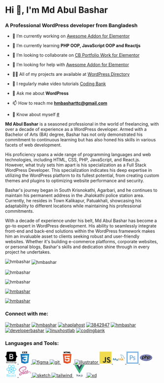 <h1>Hi 👋, I'm Md Abul Bashar</h1>
<h3>A Professional WordPress developer from Bangladesh</h3>


- 🔭 I’m currently working on [Awesome Addon for Elementor](https://github.com/hmbashar/Awesome-Addon-for-Elementor)

- 🌱 I’m currently learning **PHP OOP, JavaScript OOP and Reactjs**

- 👯 I’m looking to collaborate on [CB Portfolio Work for Elementor](https://github.com/hmbashar/cb-portfolio-work-for-elementor)

- 🤝 I’m looking for help with [Awesome Addon for Elementor](https://github.com/hmbashar/Awesome-Addon-for-Elementor)

- 👨‍💻 All of my projects are available at [WordPress Directory](https://profiles.wordpress.org/hmbashar/#content-plugins)

- 📝 I regularly make video tutorials [Coding Bank](https://www.youtube.com/codingbank)

- 💬 Ask me about **WordPress**

- 📫 How to reach me **hmbasharttc@gmail.com**

- 📄 Know about myself [#](#)

<p><strong>Md Abul Bashar</strong> is a seasoned professional in the world of freelancing, with over a decade of experience as a WordPress developer. Armed with a Bachelor of Arts (BA) degree, Bashar has not only demonstrated his commitment to continuous learning but has also honed his skills in various facets of web development.</p>

<p>His proficiency spans a wide range of programming languages and web technologies, including HTML, CSS, PHP, JavaScript, and React.js. However, what truly sets him apart is his specialization as a Full Stack WordPress Developer. This specialization indicates his deep expertise in utilizing the WordPress platform to its fullest potential, from creating custom themes and plugins to optimizing website performance and security.</p>

<p>Bashar's journey began in South Krisnokathi, Agarbari, and he continues to maintain his permanent address in the Jhalokathi police station area. Currently, he resides in Town Kalikapur, Patuakhali, showcasing his adaptability to different locations while maintaining his professional commitments.</p>

<p>With a decade of experience under his belt, Md Abul Bashar has become a go-to expert in WordPress development. His ability to seamlessly integrate front-end and back-end solutions within the WordPress framework makes him an invaluable asset to clients seeking robust and user-friendly websites. Whether it's building e-commerce platforms, corporate websites, or personal blogs, Bashar's skills and dedication shine through in every project he undertakes.</p>

<p><img align="left" src="https://github-readme-stats.vercel.app/api/top-langs?username=hmbashar&show_icons=true&locale=en&layout=compact" alt="hmbashar" /></p>

<p>&nbsp;<img align="center" src="https://github-readme-stats.vercel.app/api?username=hmbashar&show_icons=true&locale=en" alt="hmbashar" /></p>

<p><img align="center" src="https://github-readme-streak-stats.herokuapp.com/?user=hmbashar&" alt="hmbashar" /></p>


<p align="left"> <img src="https://komarev.com/ghpvc/?username=hmbashar&label=Profile%20views&color=0e75b6&style=flat" alt="hmbashar" /> </p>

<p align="left"> <a href="https://github.com/ryo-ma/github-profile-trophy"><img src="https://github-profile-trophy.vercel.app/?username=hmbashar" alt="hmbashar" /></a> </p>

<p align="left"> <a href="https://twitter.com/hmbashar" target="blank"><img src="https://img.shields.io/twitter/follow/hmbashar?logo=twitter&style=for-the-badge" alt="hmbashar" /></a> </p>



<h3 align="left">Connect with me:</h3>
<p align="left">
<a href="https://codepen.io/hmbashar" target="blank"><img align="center" src="https://raw.githubusercontent.com/rahuldkjain/github-profile-readme-generator/master/src/images/icons/Social/codepen.svg" alt="hmbashar" height="30" width="40" /></a>
<a href="https://twitter.com/hmbashar" target="blank"><img align="center" src="https://raw.githubusercontent.com/rahuldkjain/github-profile-readme-generator/master/src/images/icons/Social/twitter.svg" alt="hmbashar" height="30" width="40" /></a>
<a href="https://linkedin.com/in/shaplahost" target="blank"><img align="center" src="https://raw.githubusercontent.com/rahuldkjain/github-profile-readme-generator/master/src/images/icons/Social/linked-in-alt.svg" alt="shaplahost" height="30" width="40" /></a>
<a href="https://stackoverflow.com/users/3842947" target="blank"><img align="center" src="https://raw.githubusercontent.com/rahuldkjain/github-profile-readme-generator/master/src/images/icons/Social/stack-overflow.svg" alt="3842947" height="30" width="40" /></a>
<a href="https://fb.com/hmbashar" target="blank"><img align="center" src="https://raw.githubusercontent.com/rahuldkjain/github-profile-readme-generator/master/src/images/icons/Social/facebook.svg" alt="hmbashar" height="30" width="40" /></a>
<a href="https://instagram.com/developerbashar" target="blank"><img align="center" src="https://raw.githubusercontent.com/rahuldkjain/github-profile-readme-generator/master/src/images/icons/Social/instagram.svg" alt="developerbashar" height="30" width="40" /></a>
<a href="https://www.behance.net/linuxhostlab" target="blank"><img align="center" src="https://raw.githubusercontent.com/rahuldkjain/github-profile-readme-generator/master/src/images/icons/Social/behance.svg" alt="linuxhostlab" height="30" width="40" /></a>
<a href="https://www.youtube.com/c/codingbank" target="blank"><img align="center" src="https://raw.githubusercontent.com/rahuldkjain/github-profile-readme-generator/master/src/images/icons/Social/youtube.svg" alt="codingbank" height="30" width="40" /></a>
</p>

<h3 align="left">Languages and Tools:</h3>
<p align="left"> <a href="https://getbootstrap.com" target="_blank" rel="noreferrer"> <img src="https://raw.githubusercontent.com/devicons/devicon/master/icons/bootstrap/bootstrap-plain-wordmark.svg" alt="bootstrap" width="40" height="40"/> </a> <a href="https://www.w3schools.com/css/" target="_blank" rel="noreferrer"> <img src="https://raw.githubusercontent.com/devicons/devicon/master/icons/css3/css3-original-wordmark.svg" alt="css3" width="40" height="40"/> </a> <a href="https://www.figma.com/" target="_blank" rel="noreferrer"> <img src="https://www.vectorlogo.zone/logos/figma/figma-icon.svg" alt="figma" width="40" height="40"/> </a> <a href="https://git-scm.com/" target="_blank" rel="noreferrer"> <img src="https://www.vectorlogo.zone/logos/git-scm/git-scm-icon.svg" alt="git" width="40" height="40"/> </a> <a href="https://www.w3.org/html/" target="_blank" rel="noreferrer"> <img src="https://raw.githubusercontent.com/devicons/devicon/master/icons/html5/html5-original-wordmark.svg" alt="html5" width="40" height="40"/> </a> <a href="https://www.adobe.com/in/products/illustrator.html" target="_blank" rel="noreferrer"> <img src="https://www.vectorlogo.zone/logos/adobe_illustrator/adobe_illustrator-icon.svg" alt="illustrator" width="40" height="40"/> </a> <a href="https://developer.mozilla.org/en-US/docs/Web/JavaScript" target="_blank" rel="noreferrer"> <img src="https://raw.githubusercontent.com/devicons/devicon/master/icons/javascript/javascript-original.svg" alt="javascript" width="40" height="40"/> </a> <a href="https://www.mysql.com/" target="_blank" rel="noreferrer"> <img src="https://raw.githubusercontent.com/devicons/devicon/master/icons/mysql/mysql-original-wordmark.svg" alt="mysql" width="40" height="40"/> </a> <a href="https://www.photoshop.com/en" target="_blank" rel="noreferrer"> <img src="https://raw.githubusercontent.com/devicons/devicon/master/icons/photoshop/photoshop-line.svg" alt="photoshop" width="40" height="40"/> </a> <a href="https://www.php.net" target="_blank" rel="noreferrer"> <img src="https://raw.githubusercontent.com/devicons/devicon/master/icons/php/php-original.svg" alt="php" width="40" height="40"/> </a> <a href="https://reactjs.org/" target="_blank" rel="noreferrer"> <img src="https://raw.githubusercontent.com/devicons/devicon/master/icons/react/react-original-wordmark.svg" alt="react" width="40" height="40"/> </a> <a href="https://sass-lang.com" target="_blank" rel="noreferrer"> <img src="https://raw.githubusercontent.com/devicons/devicon/master/icons/sass/sass-original.svg" alt="sass" width="40" height="40"/> </a> <a href="https://www.sketch.com/" target="_blank" rel="noreferrer"> <img src="https://www.vectorlogo.zone/logos/sketchapp/sketchapp-icon.svg" alt="sketch" width="40" height="40"/> </a> <a href="https://tailwindcss.com/" target="_blank" rel="noreferrer"> <img src="https://www.vectorlogo.zone/logos/tailwindcss/tailwindcss-icon.svg" alt="tailwind" width="40" height="40"/> </a> <a href="https://vuejs.org/" target="_blank" rel="noreferrer"> <img src="https://raw.githubusercontent.com/devicons/devicon/master/icons/vuejs/vuejs-original-wordmark.svg" alt="vuejs" width="40" height="40"/> </a> <a href="https://www.adobe.com/products/xd.html" target="_blank" rel="noreferrer"> <img src="https://cdn.worldvectorlogo.com/logos/adobe-xd.svg" alt="xd" width="40" height="40"/> </a> </p>

